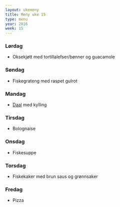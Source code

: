 ```yaml
---
layout: ukemeny
title: Meny uke 15
type: menu
year: 2016
week: 15
---
```


### Lørdag

- Oksekjøtt med tortillalefser/bønner og guacamole

### Søndag

- Fiskegrateng med raspet gulrot

### Mandag

- [Daal](http://www.godt.no/#!/oppskrift/7475/top-chef-vinnerens-favoritt-indisk-daal) med kylling

### Tirsdag

- Bolognaise

### Onsdag

- Fiskesuppe

### Torsdag

- Fiskekaker med brun saus og grønnsaker

### Fredag

- Pizza

